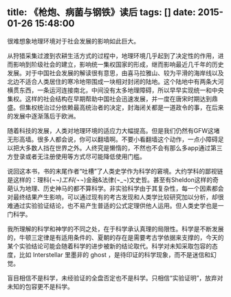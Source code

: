 title: 《枪炮、病菌与钢铁》读后
tags: []
date: 2015-01-26 15:48:00
---

很难想象地理环境对于社会发展的影响如此巨大。

从狩猎采集过渡到农耕生活方式的过程中，地理环境几乎起到了决定性的作用，进而影响到阶级社会的建立，影响统一集权国家的形成，继而影响最近几千年的历史发展。对于中国社会发展的解读很有意思，由喜马拉雅山、较为平滑的海岸线以及北边不适合人类居住的寒冷地带围成一块相对封闭的陆地。这个陆地中有两条大河横贯东西，一条运河连接南北，中间没有太多地理障碍，所以早早实现统一和中央集权。这样的社会结构在早期帮助中国社会迅速发展，并一度在唐宋时期达到鼎盛。但集权统治过分依赖最高统治者的决定，封海闭关都是一道政令的事，在后来的发展中逐渐落后于欧洲。

随着科技的发展，人类对地理环境的适应力大幅提高。但是我们仍然有GFW这堵无形高墙。很多人都会说，你可以翻墙啊。不要小看翻墙这个动作，一点小障碍足以把大多数人挡在世界之外。人终究是懒惰的，不然也不会有那么多app通过第三方登录或者无注册使用等方式尽可能降低使用门槛。

说回这本书，书的末尾作者“吐槽”了人类史学作为科学的窘境。大约学科的鄙视链是这样的：理科(¬_¬)工科(¬_¬)金融&amp;法律(¬_¬)文史哲。甚至有Sheldon这样的奇葩认为地理、历史神马的都不算科学。非实验科学由于其复杂性，每一个因素都会对最终结果产生影响，可以通过现有的考古发现和人类学比较研究加以分析，却很难通过实验验证结论，也不易产生普适的公式定理供他人运用。但人类史学也是一门科学。

我所理解的科学和神学的不同之处，在于科学承认真理的局限性。科学是不断发展的，牛顿三定律是有适用条件的、夏朝的存在是需要考古学依据来支撑的，今天的某个实验结论可能会随着科学的进步被新的结论取代。科学对未知采取包容的态度，比如 Interstellar 里墨非的 ghost ，是待印证的科学现象，而不是迷信和幻觉。 

盲目相信不是科学，未经验证的全盘否定也不是科学。只相信“实验证明”，放弃对未知的包容更不是科学。
